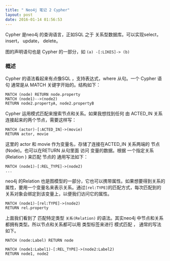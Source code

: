 ```yaml
---
title: " Neo4j 笔记 2 Cypher" 
layout: post
date: 2016-01-14 01:56:53
---
```




Cypher 是neo4j 的查询语言，正如SQL 之于 关系型数据库。可以实现select，insert， update， delete。

图的声明语句也是 Cypher 的一部分，如
`(a) -[:LIKES]-> (b)`

### 概述
Cypher 的语法看起来有点像SQL ，支持表达式，where 从句。一个 Cypher 语句 通常是从 MATCH 关键字开始的。结构如下：

```
MATCH (node) RETURN node.property
MATCH (node1)-->(node2) 
RETURN node2.propertyA, node2.propertyB
```

Cypher 运用模式匹配来搜索节点和关系。如果我想找到任何 由 ACTED_IN 关系 连接起来的两个节点，需要这样写：
```
MATCH (actor)-[:ACTED_IN]->(movie)
RETURN actor, movie 
```

这里的 actor 和 movie 作为变量名，存储了连接在ACTED_IN 关系两端的 节点(Node)。也可以在RETURN 从句里面 访问 变量的数据。根据 一个指定关系(Relation ) 来匹配 节点的 通用写法如下：

```
MATCH (node1)-[:REL_TYPE]->(node2)
...

```

neo4j 的Relation 也是图模型的一部分，它也可以携带属性。如果想要得到关系的属性，要用一个变量名来表示关系。通过`[rel:TYPE]`的匹配方式，每次匹配到的关系对象会绑定到该变量上，以便我们访问它的属性。


```
MATCH (node1)-[rel:TYPE]->(node2) 
RETURN rel.property
```

上面我们看到了 匹配特定类型 `关系(Relation)` 的语法。其实neo4j 中节点和关系都拥有类型。所以节点和关系都可以用  类型标签来进行 模式匹配 ， 通常的写法如下。


```
MATCH (node:Label) RETURN node

MATCH (node1:Label1)-[:REL_TYPE]->(node2:Label2) 
RETURN node1, node2
```

